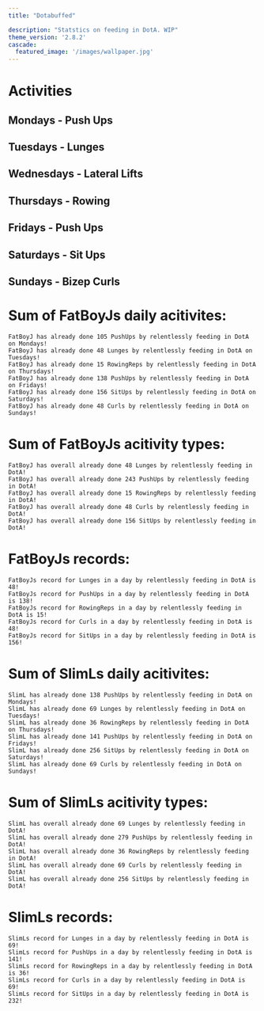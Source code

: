```yaml
---
title: "Dotabuffed"

description: "Statstics on feeding in DotA. WIP"
theme_version: '2.8.2'
cascade:
  featured_image: '/images/wallpaper.jpg'
---
```


# Activities
## Mondays - Push Ups
## Tuesdays - Lunges
## Wednesdays - Lateral Lifts
## Thursdays - Rowing
## Fridays - Push Ups
## Saturdays - Sit Ups
## Sundays - Bizep Curls



# Sum of FatBoyJs daily acitivites:
    FatBoyJ has already done 105 PushUps by relentlessly feeding in DotA on Mondays!
    FatBoyJ has already done 48 Lunges by relentlessly feeding in DotA on Tuesdays!
    FatBoyJ has already done 15 RowingReps by relentlessly feeding in DotA on Thursdays!
    FatBoyJ has already done 138 PushUps by relentlessly feeding in DotA on Fridays!
    FatBoyJ has already done 156 SitUps by relentlessly feeding in DotA on Saturdays!
    FatBoyJ has already done 48 Curls by relentlessly feeding in DotA on Sundays!
# Sum of FatBoyJs acitivity types:
    FatBoyJ has overall already done 48 Lunges by relentlessly feeding in DotA!
    FatBoyJ has overall already done 243 PushUps by relentlessly feeding in DotA!
    FatBoyJ has overall already done 15 RowingReps by relentlessly feeding in DotA!
    FatBoyJ has overall already done 48 Curls by relentlessly feeding in DotA!
    FatBoyJ has overall already done 156 SitUps by relentlessly feeding in DotA!
# FatBoyJs records:
    FatBoyJs record for Lunges in a day by relentlessly feeding in DotA is 48!
    FatBoyJs record for PushUps in a day by relentlessly feeding in DotA is 138!
    FatBoyJs record for RowingReps in a day by relentlessly feeding in DotA is 15!
    FatBoyJs record for Curls in a day by relentlessly feeding in DotA is 48!
    FatBoyJs record for SitUps in a day by relentlessly feeding in DotA is 156!

# Sum of SlimLs daily acitivites:
    SlimL has already done 138 PushUps by relentlessly feeding in DotA on Mondays!
    SlimL has already done 69 Lunges by relentlessly feeding in DotA on Tuesdays!
    SlimL has already done 36 RowingReps by relentlessly feeding in DotA on Thursdays!
    SlimL has already done 141 PushUps by relentlessly feeding in DotA on Fridays!
    SlimL has already done 256 SitUps by relentlessly feeding in DotA on Saturdays!
    SlimL has already done 69 Curls by relentlessly feeding in DotA on Sundays!
# Sum of SlimLs acitivity types:
    SlimL has overall already done 69 Lunges by relentlessly feeding in DotA!
    SlimL has overall already done 279 PushUps by relentlessly feeding in DotA!
    SlimL has overall already done 36 RowingReps by relentlessly feeding in DotA!
    SlimL has overall already done 69 Curls by relentlessly feeding in DotA!
    SlimL has overall already done 256 SitUps by relentlessly feeding in DotA!
# SlimLs records:
    SlimLs record for Lunges in a day by relentlessly feeding in DotA is 69!
    SlimLs record for PushUps in a day by relentlessly feeding in DotA is 141!
    SlimLs record for RowingReps in a day by relentlessly feeding in DotA is 36!
    SlimLs record for Curls in a day by relentlessly feeding in DotA is 69!
    SlimLs record for SitUps in a day by relentlessly feeding in DotA is 232!